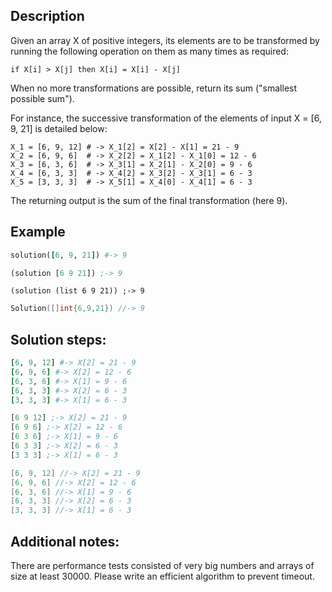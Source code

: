 ## Description

Given an array X of positive integers, its elements are to be transformed by running the following operation on them as many times as required:

```if X[i] > X[j] then X[i] = X[i] - X[j]```

When no more transformations are possible, return its sum ("smallest possible sum").

For instance, the successive transformation of the elements of input X = [6, 9, 21] is detailed below:
```
X_1 = [6, 9, 12] # -> X_1[2] = X[2] - X[1] = 21 - 9
X_2 = [6, 9, 6]  # -> X_2[2] = X_1[2] - X_1[0] = 12 - 6
X_3 = [6, 3, 6]  # -> X_3[1] = X_2[1] - X_2[0] = 9 - 6
X_4 = [6, 3, 3]  # -> X_4[2] = X_3[2] - X_3[1] = 6 - 3
X_5 = [3, 3, 3]  # -> X_5[1] = X_4[0] - X_4[1] = 6 - 3
```
The returning output is the sum of the final transformation (here 9).

## Example

```ruby
solution([6, 9, 21]) #-> 9
```
```clojure
(solution [6 9 21]) ;-> 9
```
```racket
(solution (list 6 9 21)) ;-> 9
```
```go
Solution([]int{6,9,21}) //-> 9
```

## Solution steps:

```ruby
[6, 9, 12] #-> X[2] = 21 - 9
[6, 9, 6] #-> X[2] = 12 - 6
[6, 3, 6] #-> X[1] = 9 - 6
[6, 3, 3] #-> X[2] = 6 - 3
[3, 3, 3] #-> X[1] = 6 - 3
```
```clojure
[6 9 12] ;-> X[2] = 21 - 9
[6 9 6] ;-> X[2] = 12 - 6
[6 3 6] ;-> X[1] = 9 - 6
[6 3 3] ;-> X[2] = 6 - 3
[3 3 3] ;-> X[1] = 6 - 3
```
```go
[6, 9, 12] //-> X[2] = 21 - 9
[6, 9, 6] //-> X[2] = 12 - 6
[6, 3, 6] //-> X[1] = 9 - 6
[6, 3, 3] //-> X[2] = 6 - 3
[3, 3, 3] //-> X[1] = 6 - 3
```


## Additional notes:

There are performance tests consisted of very big numbers and arrays of size at least 30000. Please write an efficient algorithm to prevent timeout.